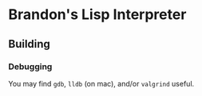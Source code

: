 # Brandon's Lisp Interpreter

## Building

### Debugging
You may find `gdb`, `lldb` (on mac), and/or `valgrind` useful.
